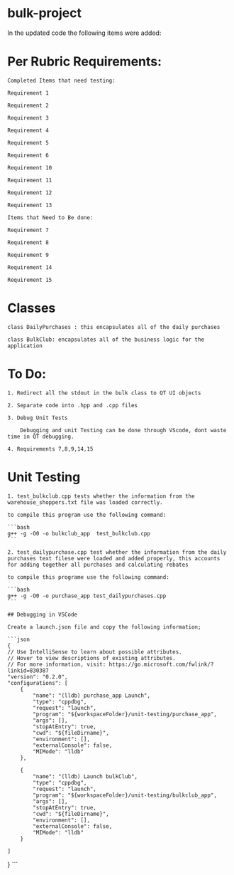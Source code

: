 # bulk-project

In the updated code the following items were added:

# Per Rubric Requirements:  

    Completed Items that need testing: 

    Requirement 1

    Requirement 2

    Requirement 3

    Requirement 4

    Requirement 5

    Requirement 6

    Requirement 10

    Requirement 11

    Requirement 12

    Requirement 13

    Items that Need to Be done:

    Requirement 7

    Requirement 8

    Requirement 9

    Requirement 14

    Requirement 15


# Classes
    class DailyPurchases : this encapsulates all of the daily purchases

    class BulkClub: encapsulates all of the business logic for the application

# To Do:

    1. Redirect all the stdout in the bulk class to QT UI objects

    2. Separate code into .hpp and .cpp files

    3. Debug Unit Tests

        Debugging and unit Testing can be done through VScode, dont waste time in QT debugging. 

    4. Requirements 7,8,9,14,15



# Unit Testing
    1. test_bulkclub.cpp tests whether the information from the warehouse_shoppers.txt file was loaded correctly.

    to compile this program use the following command:

    ```bash
    g++ -g -O0 -o bulkclub_app  test_bulkclub.cpp
    ```

    2. test_dailypurchase.cpp test whether the information from the daily purchases text filese were loaded and added properly, this accounts for adding together all purchases and calculating rebates

    to compile this programe use the following command:

    ```bash
    g++ -g -O0 -o purchase_app test_dailypurchases.cpp
    ```

    ## Debugging in VSCode

    Create a launch.json file and copy the following information;

    ```json
    {
    // Use IntelliSense to learn about possible attributes.
    // Hover to view descriptions of existing attributes.
    // For more information, visit: https://go.microsoft.com/fwlink/?linkid=830387
    "version": "0.2.0",
    "configurations": [
        {
            "name": "(lldb) purchase_app Launch",
            "type": "cppdbg",
            "request": "launch",
            "program": "${workspaceFolder}/unit-testing/purchase_app",
            "args": [],
            "stopAtEntry": true,
            "cwd": "${fileDirname}",
            "environment": [],
            "externalConsole": false,
            "MIMode": "lldb"
        },

        {
            "name": "(lldb) Launch bulkClub",
            "type": "cppdbg",
            "request": "launch",
            "program": "${workspaceFolder}/unit-testing/bulkclub_app",
            "args": [],
            "stopAtEntry": true,
            "cwd": "${fileDirname}",
            "environment": [],
            "externalConsole": false,
            "MIMode": "lldb"
        }

    ]
}
    ```



